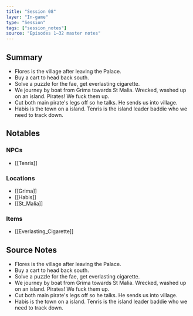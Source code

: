 ```yaml
---
title: "Session 08"
layer: "In-game"
type: "Session"
tags: ["session_notes"]
source: "Episodes 1–32 master notes"
---
```

## Summary

- Flores is the village after leaving the Palace.
- Buy a cart to head back south.
- Solve a puzzle for the fae, get everlasting cigarette.
- We journey by boat from Grima towards St Malia. Wrecked, washed up on an island. Pirates! We fuck them up.
- Cut both main pirate's legs off so he talks. He sends us into village.
- Habis is the town on a island. Tenris is the island leader baddie who we need to track down.
## Notables

### NPCs
- [[Tenris]]

### Locations
- [[Grima]]
- [[Habis]]
- [[St_Malia]]

### Items
- [[Everlasting_Cigarette]]
## Source Notes

- Flores is the village after leaving the Palace.
- Buy a cart to head back south.
- Solve a puzzle for the fae, get everlasting cigarette.
- We journey by boat from Grima towards St Malia. Wrecked, washed up on an island. Pirates! We fuck them up. 
- Cut both main pirate's legs off so he talks. He sends us into village.
- Habis is the town on a island. Tenris is the island leader baddie who we need to track down.

